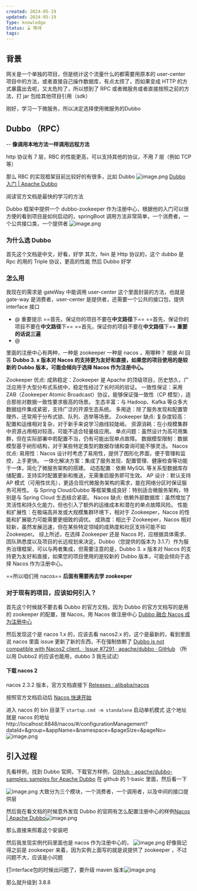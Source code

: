 ```yaml
---
created: 2024-05-19
updated: 2024-05-19
Type: knowledge
Status: ⌛️ 等待
tags:
---
```

## 背景

网关是一个单独的项目，但是统计这个流量什么的都需要用原本的 user-center 项目中的方法，或者直接自己操作数据库，有点太捞了，而如果变成 HTTP 的方式暴露出去呢，又太危险了，所以想到了 RPC 或者微服务或者直接按照之前的方法，打 jar 包给其他项目引用（sdk）

刚好，学习一下微服务，所以决定选择使用微服务的Dubbo

## Dubbo （RPC）
 -- **像调用本地方法一样调用远程方法**
 
http 协议有 7 层，RBC 的性能更高，可以支持其他的协议，不用 7 层（例如 TCP 等）

那么 RBC 的实现框架目前比较好的有很多，比如 Dubbo
![image.png](https://obsidian-pic-1317906728.cos.ap-nanjing.myqcloud.com/obsidian/20240519201926.png)
[Dubbo 入门 | Apache Dubbo](https://cn.dubbo.apache.org/zh-cn/overview/quickstart/)

阅读官方文档是最快的学习的方法

Dubbo 框架中提供一个 dubbo-zookeeper 作为注册中心，根据他的入门可以很方便的看到项目是如何启动的，springBoot 调用方法非常简单，一个消费者，一个公共接口类，一个提供者 ![image.png](https://obsidian-pic-1317906728.cos.ap-nanjing.myqcloud.com/obsidian/20240519202713.png)

### 为什么选 Dubbo

首先这个文档是中文，好看，好学
其次，fein 是 Http 协议的，这个 dubbo 是 Rpc 的用的 Triple 协议，更高的性能
然后 Dubbo 好学

### 怎么用

我现在的需求是 gateWay 中能调用 user-center 这个里面封装的方法，也就是 gate-way 是消费者，user-center 是提供者，还需要一个公共的接口包，提供 interface 接口


- @ 重要提示
==首先，保证你的项目不要在**中文路径**下==
==首先，保证你的项目不要在**中文路径**下==
==首先，保证你的项目不要在**中文路径**下==
**重要的话说三遍**
- @ 

里面的注册中心有两种，一种是 zookeeper 一种是 nacos ，用哪种？
根据 AI 回答
**Dubbo 3. x 版本对 Nacos 的支持更为友好和直接，如果您的项目使用的是较新的 Dubbo 版本，可能会倾向于选择 Nacos 作为注册中心。**

Zookeeper 优点:
成熟稳定：Zookeeper 是 Apache 的顶级项目，历史悠久，广泛应用于大型分布式系统中，稳定性经过了长时间的验证。
一致性保证：采用 ZAB（Zookeeper Atomic Broadcast）协议，能够保证强一致性（CP 模型），适合那些对数据一致性要求极高的场景。
生态丰富：与 Hadoop、Kafka 等众多大数据组件集成紧密，支持广泛的开源生态系统。
多用途：除了服务发现和配置管理外，还常用于分布式锁、队列、选举等场景。
Zookeeper 缺点:
复杂度较高：配置和运维相对复杂，对于新手来说学习曲线较陡峭。
资源消耗：在小规模集群中资源占用相对较高，可能不适合轻量级应用。
单点问题：虽然设计为高可用集群，但在实际部署中若配置不当，仍有可能出现单点故障。
数据模型限制：数据模型基于树形结构，对于某些特定类型的数据存储和查询可能不够灵活。
Nacos 优点:
易用性：Nacos 设计时考虑了易用性，提供了图形化界面，便于管理和监控，上手更快。
一体化解决方案：集成了服务发现、配置管理、健康检查等功能于一体，简化了微服务架构的搭建。
动态配置：依赖 MySQL 等关系型数据库存储配置，支持实时配置更新和推送，无需重启服务即可生效。
AP 设计：默认支持 AP 模式（可用性优先），更适合现代微服务架构的需求，能在网络分区时保证服务可用性。
与 Spring Cloud/Dubbo 等框架集成良好：特别适合微服务架构，特别是与 Spring Cloud 生态结合紧密。
Nacos 缺点:
依赖外部数据库：虽然增加了灵活性和持久化能力，但也引入了额外的运维成本和潜在的单点故障风险。
性能和扩展性：在极端高并发或大规模集群环境下，相对于 Zookeeper，Nacos 的性能和扩展能力可能需要更细致的调优。
成熟度：相比于 Zookeeper，Nacos 相对较新，虽然发展迅速，但在某些特定领域的成熟度和社区支持可能不如 Zookeeper。
综上所述，在选择 Zookeeper 还是 Nacos 时，应根据具体需求、团队熟悉度以及项目的长远规划来决定。Dubbo（您提供的版本为 3.1.7）作为服务治理框架，可以与两者集成，但需要注意的是，Dubbo 3. x 版本对 Nacos 的支持更为友好和直接，如果您的项目使用的是较新的 Dubbo 版本，可能会倾向于选择 Nacos 作为注册中心。

==所以咱们用 nacos==  **后面有需要再去学 zookeeper**

### 对于现有的项目，应该如何引入？
首先这个时候就不要去看 Dubbo 的官方文档，因为 Dubbo 的官方文档写的是用的 zookeeper 的配置，搜 Nacos，用 Nacos 做注册中心
[Dubbo 融合 Nacos 成为注册中心](https://nacos.io/zh-cn/docs/use-nacos-with-dubbo.html)

然后发现这个是 nacos 1.x 的，应该去看 nacos2.x 的，这个是最新的，看到里面说 nacos 里面 issue 更新了新的东西，不在强制依赖了 [Dubbo is not compatible with Nacos2 client. · Issue #7291 · apache/dubbo · GitHub](https://github.com/apache/dubbo/issues/7291) （所以用 Dubbo2 的应该也能用，dubbo 3 我先试试）

#### 下载 nacos 2
nacos 2.3.2 版本，官方文档直接下
[Releases · alibaba/nacos](https://github.com/alibaba/nacos/releases)

按照官方文档启动后 [Nacos 快速开始](https://nacos.io/zh-cn/docs/v2/quickstart/quick-start.html)

进入 nacos 的 bin 目录下 `startup.cmd -m standalone` 启动单机模式
这个地址就是 nacos 的地址
http://localhost:8848/nacos/#/configurationManagement?dataId=&group=&appName=&namespace=&pageSize=&pageNo=
![image.png](https://obsidian-pic-1317906728.cos.ap-nanjing.myqcloud.com/obsidian/20240519231558.png)

## 引入过程

先看样例，找到 Dubbo 官网，下载官方样例，[GitHub - apache/dubbo-samples: samples for Apache Dubbo](https://github.com/apache/dubbo-samples/tree/master) 在 github 的 1-basic 里面，然后看一下

![image.png](https://obsidian-pic-1317906728.cos.ap-nanjing.myqcloud.com/obsidian/20240520095646.png)
大致分为三个模块，一个消费者，一个调用者，以及中间的接口提供层

然后我在看文档的时候意外发现 Dubbo 的官网有怎么配置注册中心的样例[Nacos | Apache Dubbo](https://cn.dubbo.apache.org/zh-cn/overview/mannual/java-sdk/reference-manual/config-center/nacos/)![image.png](https://obsidian-pic-1317906728.cos.ap-nanjing.myqcloud.com/obsidian/20240520100535.png)

那么直接来照着这个安装吧

然后我发现实例代码里面也是 nacos 作为注册中心的，
![image.png](https://obsidian-pic-1317906728.cos.ap-nanjing.myqcloud.com/obsidian/20240520101638.png)
好像我记得之前是 zookeeper 来着，因为实例上面写的就是说提供了 zookeeper ，不过问题不大，应该是小问题

打interface包的时候出问题了，要升级 maven 版本![image.png](https://obsidian-pic-1317906728.cos.ap-nanjing.myqcloud.com/obsidian/20240520102854.png)

那么就升级到 3.8.8